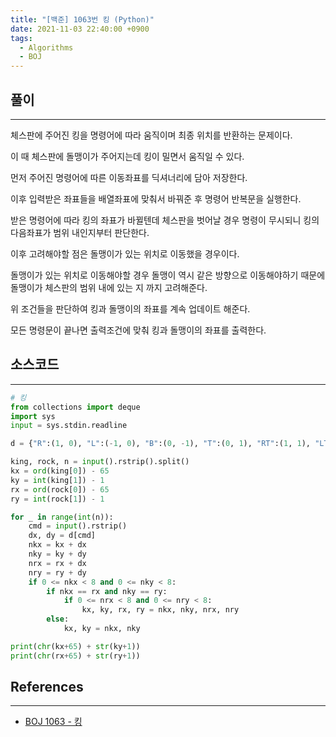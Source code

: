 ```yaml
---
title: "[백준] 1063번 킹 (Python)"
date: 2021-11-03 22:40:00 +0900
tags:
  - Algorithms
  - BOJ
---
```


## 풀이

---

체스판에 주어진 킹을 명령어에 따라 움직이며 최종 위치를 반환하는 문제이다.

이 때 체스판에 돌맹이가 주어지는데 킹이 밀면서 움직일 수 있다.

먼저 주어진 명령어에 따른 이동좌표를 딕셔너리에 담아 저장한다.

이후 입력받은 좌표들을 배열좌표에 맞춰서 바꿔준 후 명령어 반복문을 실행한다.

받은 명령어에 따라 킹의 좌표가 바뀔텐데 체스판을 벗어날 경우 명령이 무시되니 킹의 다음좌표가 범위 내인지부터 판단한다.

이후 고려해야할 점은 돌맹이가 있는 위치로 이동했을 경우이다.

돌맹이가 있는 위치로 이동해야할 경우 돌맹이 역시 같은 방향으로 이동해야하기 때문에 돌맹이가 체스판의 범위 내에 있는 지 까지 고려해준다.

위 조건들을 판단하여 킹과 돌맹이의 좌표를 계속 업데이트 해준다.

모든 명령문이 끝나면 출력조건에 맞춰 킹과 돌맹이의 좌표를 출력한다.

## 소스코드

---

```python
# 킹
from collections import deque
import sys
input = sys.stdin.readline

d = {"R":(1, 0), "L":(-1, 0), "B":(0, -1), "T":(0, 1), "RT":(1, 1), "LT":(-1, 1), "RB":(1, -1), "LB":(-1, -1), }

king, rock, n = input().rstrip().split()
kx = ord(king[0]) - 65
ky = int(king[1]) - 1
rx = ord(rock[0]) - 65
ry = int(rock[1]) - 1

for _ in range(int(n)):
    cmd = input().rstrip()
    dx, dy = d[cmd]
    nkx = kx + dx
    nky = ky + dy
    nrx = rx + dx
    nry = ry + dy
    if 0 <= nkx < 8 and 0 <= nky < 8:
        if nkx == rx and nky == ry:
            if 0 <= nrx < 8 and 0 <= nry < 8:
                kx, ky, rx, ry = nkx, nky, nrx, nry
        else:
            kx, ky = nkx, nky

print(chr(kx+65) + str(ky+1))
print(chr(rx+65) + str(ry+1))
```

## References

---

- [BOJ 1063 - 킹](https://www.acmicpc.net/problem/1063)
